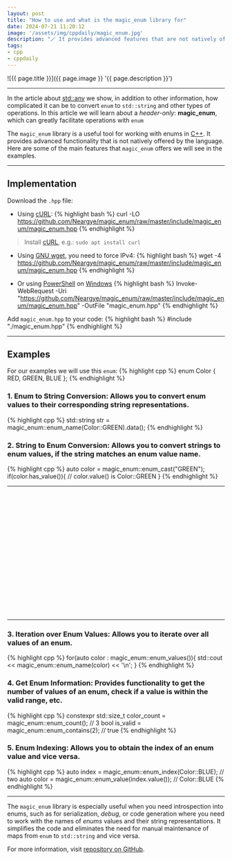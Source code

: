 ```yaml
---
layout: post
title: "How to use and what is the magic_enum library for"
date: 2024-07-21 11:20:12
image: '/assets/img/cppdaily/magic_enum.jpg'
description: "🪄 It provides advanced features that are not natively offered by the language."
tags:
- cpp
- cppdaily
---
```


![{{ page.title }}]({{ page.image }} '{{ page.description }}')

---

In the article about [std::any](https://terminalroot.com/use-modern-cpp-stdany-in-your-projects/) we show, in addition to other information, how complicated it can be to convert `enum` to `std::string` and other types of operations. In this article we will learn about a *header-only*: **magic_enum**, which can greatly facilitate operations with `enum`

The `magic_enum` library is a useful tool for working with enums in [C++](https://terminalroot.com/tags#cpp). It provides advanced functionality that is not natively offered by the language. Here are some of the main features that `magic_enum` offers we will see in the examples.

---

## Implementation
Download the `.hpp` file:

+ Using [cURL](https://terminalroot.com/tags#curl):
{% highlight bash %}
curl -LO https://github.com/Neargye/magic_enum/raw/master/include/magic_enum/magic_enum.hpp
{% endhighlight %}
> Install [cURL](https://terminalroot.com/tags#curl), e.g.: `sudo apt install curl`

+ Using [GNU wget](https://terminalroot.com/tags#wget), you need to force IPv4:
{% highlight bash %}
wget -4 https://github.com/Neargye/magic_enum/raw/master/include/magic_enum/magic_enum.hpp
{% endhighlight %}

+ Or using [PowerShell](https://terminalroot.com/tags#powershell) on [Windows](https://terminalroot.com/tags#windows)
{% highlight bash %}
Invoke-WebRequest -Uri "https://github.com/Neargye/magic_enum/raw/master/include/magic_enum/magic_enum.hpp" -OutFile "magic_enum.hpp"
{% endhighlight %}

Add `magic_enum.hpp` to your code:
{% highlight bash %}
#include "./magic_enum.hpp"
{% endhighlight %}

---

## Examples
For our examples we will use this `enum`:
{% highlight cpp %}
enum Color {
 RED,
 GREEN,
 BLUE
};
{% endhighlight %}

### 1. **Enum to String Conversion**: Allows you to convert enum values to their corresponding string representations.
{% highlight cpp %}
std::string str = magic_enum::enum_name(Color::GREEN).data();
{% endhighlight %}

### 2. **String to Enum Conversion**: Allows you to convert strings to enum values, if the string matches an enum value name.
{% highlight cpp %}
auto color = magic_enum::enum_cast<Color>("GREEN");
if(color.has_value()){
 // color.value() is Color::GREEN
}
{% endhighlight %}

---

<!-- SQUARE - GAMES ROOT -->
<script async src="//pagead2.googlesyndication.com/pagead/js/adsbygoogle.js"></script>
<ins class="adsbygoogle"
style="display:inline-block;width:336px;height:280px"
data-ad-client="ca-pub-2838251107855362"
data-ad-slot="5351066970"></ins>
<script>
(adsbygoogle = window.adsbygoogle || []).push({});
</script>

---

### 3. **Iteration over Enum Values**: Allows you to iterate over all values of an enum.
{% highlight cpp %}
for(auto color : magic_enum::enum_values<Color>()){
 std::cout << magic_enum::enum_name(color) << '\n';
}
{% endhighlight %}

### 4. **Get Enum Information**: Provides functionality to get the number of values of an enum, check if a value is within the valid range, etc.
{% highlight cpp %}
constexpr std::size_t color_count = magic_enum::enum_count<Color>(); // 3
bool is_valid = magic_enum::enum_contains<Color>(2); // true
{% endhighlight %}

### 5. **Enum Indexing**: Allows you to obtain the index of an enum value and vice versa.
{% highlight cpp %}
auto index = magic_enum::enum_index(Color::BLUE); // two
auto color = magic_enum::enum_value<Color>(index.value()); // Color::BLUE
{% endhighlight %}

---

The `magic_enum` library is especially useful when you need introspection into enums, such as for serialization, *debug*, or code generation where you need to work with the names of *enums* values and their string representations. It simplifies the code and eliminates the need for manual maintenance of maps from `enum` to `std::string` and vice versa.

For more information, visit [repository on GitHub](https://github.com/Neargye/magic_enum).
